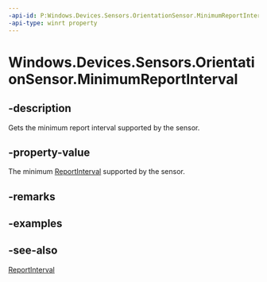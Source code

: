----api-id: P:Windows.Devices.Sensors.OrientationSensor.MinimumReportInterval
-api-type: winrt property
---<!-- Property syntaxpublic uint MinimumReportInterval { get; }--># Windows.Devices.Sensors.OrientationSensor.MinimumReportInterval## -descriptionGets the minimum report interval supported by the sensor.## -property-valueThe minimum [ReportInterval](orientationsensor_reportinterval.md) supported by the sensor.## -remarks## -examples## -see-also[ReportInterval](orientationsensor_reportinterval.md)